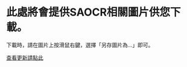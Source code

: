 # 此處將會提供SAOCR相關圖片供您下載。
下載時，請在圖片上按滑鼠右鍵，選擇「另存圖片為...」即可。

[查看更新請點此](https://github.com/RaenonX/SAOCR-Pictures/commits/Startup-Pictures)
